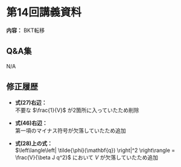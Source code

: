 # 第14回講義資料  
**内容：** BKT転移

## Q&A集 
N/A

## 修正履歴  
- **式(27)右辺：**  
 不要な $\frac{1}{V}$ が2箇所に入っていたため削除

- **式(46)右辺：**  
 第一項のマイナス符号が欠落していたため追加

- **式(28)上の式：**  
 $\left\langle\left| \tilde{\phi}(\mathbf{q}) \right|^2 \right\rangle = \frac{V}{\beta J q^2}$ において $V$ が欠落していたため追加
